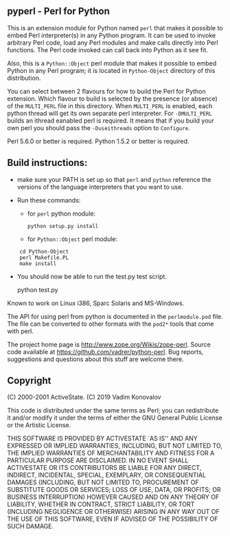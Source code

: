 pyperl - Perl for Python
------------------------

This is an extension module for Python named `perl` that makes it possible 
to embed Perl interpreter(s) in any Python program.  It can be used to invoke
arbitrary Perl code, load any Perl modules and make calls directly
into Perl functions.  The Perl code invoked can call back into Python
as it see fit.

Also, this is a `Python::Object` perl module that makes it possible to 
embed Python in any Perl program; it is located in `Python-Object`
directory of this distribution.

You can select between 2 flavours for how to build the Perl for Python
extension.  Which flavour to build is selected by the presence (or
absence) of the `MULTI_PERL` file in this directory.  When `MULTI_PERL` is
enabled, each python thread will get its own separate perl
interpreter.  For `-DMULTI_PERL` builds an ithread eanabled perl is
required.  It means that if you build your own perl you should pass
the `-Duseithreads` option to `Configure`.

Perl 5.6.0 or better is required.  Python 1.5.2 or better is required.

Build instructions:
-------------------

- make sure your PATH is set up so that `perl` and `python`
reference the versions of the language interpreters that you want to use.

- Run these commands:

    - for `perl` python module:

	  `python setup.py install`

    - for `Python::Object` perl module:

```
	cd Python-Object
	perl Makefile.PL
	make install
```

- You should now be able to run the test.py test script.

	python test.py

Known to work on Linux i386, Sparc Solaris and MS-Windows.

The API for using perl from python is documented in the `perlmodule.pod`
file.  The file can be converted to other formats with the `pod2*` tools
that come with perl.

The project home page is <http://www.zope.org/Wikis/zope-perl>.
Source code available at <https://github.com/vadrer/python-perl>.
Bug reports, suggestions and questions about this stuff are welcome there.

Copyright
---------
(C) 2000-2001 ActiveState.
(C) 2019      Vadim Konovalov

This code is distributed under the same terms as Perl; you can
redistribute it and/or modify it under the terms of either the GNU
General Public License or the Artistic License.

THIS SOFTWARE IS PROVIDED BY ACTIVESTATE `AS IS'' AND ANY EXPRESSED OR
IMPLIED WARRANTIES, INCLUDING, BUT NOT LIMITED TO, THE IMPLIED
WARRANTIES OF MERCHANTABILITY AND FITNESS FOR A PARTICULAR PURPOSE ARE
DISCLAIMED.  IN NO EVENT SHALL ACTIVESTATE OR ITS CONTRIBUTORS BE
LIABLE FOR ANY DIRECT, INDIRECT, INCIDENTAL, SPECIAL, EXEMPLARY, OR
CONSEQUENTIAL DAMAGES (INCLUDING, BUT NOT LIMITED TO, PROCUREMENT OF
SUBSTITUTE GOODS OR SERVICES; LOSS OF USE, DATA, OR PROFITS; OR
BUSINESS INTERRUPTION) HOWEVER CAUSED AND ON ANY THEORY OF LIABILITY,
WHETHER IN CONTRACT, STRICT LIABILITY, OR TORT (INCLUDING NEGLIGENCE
OR OTHERWISE) ARISING IN ANY WAY OUT OF THE USE OF THIS SOFTWARE, EVEN
IF ADVISED OF THE POSSIBILITY OF SUCH DAMAGE.
